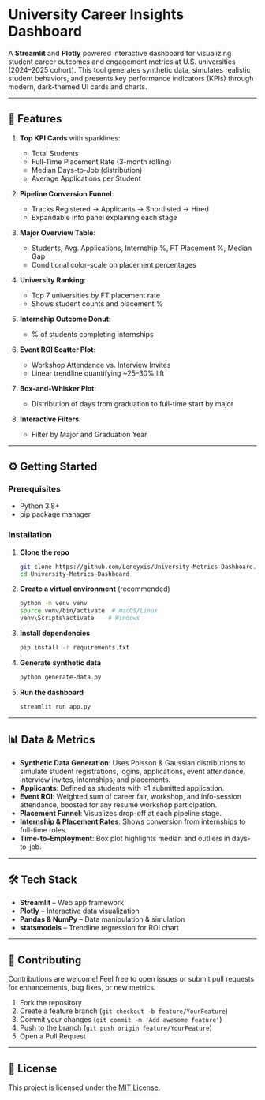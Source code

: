 # University Career Insights Dashboard

A **Streamlit** and **Plotly** powered interactive dashboard for visualizing student career outcomes and engagement metrics at U.S. universities (2024–2025 cohort). This tool generates synthetic data, simulates realistic student behaviors, and presents key performance indicators (KPIs) through modern, dark-themed UI cards and charts.

---
## 🚀 Features

1. **Top KPI Cards** with sparklines:
   - Total Students
   - Full-Time Placement Rate (3-month rolling)
   - Median Days-to-Job (distribution)
   - Average Applications per Student

2. **Pipeline Conversion Funnel**:
   - Tracks Registered → Applicants → Shortlisted → Hired
   - Expandable info panel explaining each stage

3. **Major Overview Table**:
   - Students, Avg. Applications, Internship %, FT Placement %, Median Gap
   - Conditional color-scale on placement percentages

4. **University Ranking**:
   - Top 7 universities by FT placement rate
   - Shows student counts and placement %

5. **Internship Outcome Donut**:
   - % of students completing internships

6. **Event ROI Scatter Plot**:
   - Workshop Attendance vs. Interview Invites
   - Linear trendline quantifying ~25–30% lift

7. **Box-and-Whisker Plot**:
   - Distribution of days from graduation to full-time start by major

8. **Interactive Filters**:
   - Filter by Major and Graduation Year

---
## ⚙️ Getting Started

### Prerequisites

- Python 3.8+
- pip package manager

### Installation

1. **Clone the repo**
   ```bash
   git clone https://github.com/Leneyxis/University-Metrics-Dashboard.git
   cd University-Metrics-Dashboard
   ```

2. **Create a virtual environment** (recommended)
   ```bash
   python -m venv venv
   source venv/bin/activate  # macOS/Linux
   venv\Scripts\activate    # Windows
   ```

3. **Install dependencies**
   ```bash
   pip install -r requirements.txt
   ```

4. **Generate synthetic data**
   ```bash
   python generate-data.py
   ```

5. **Run the dashboard**
   ```bash
   streamlit run app.py
   ```

---
## 📊 Data & Metrics

- **Synthetic Data Generation**: Uses Poisson & Gaussian distributions to simulate student registrations, logins, applications, event attendance, interview invites, internships, and placements.
- **Applicants**: Defined as students with ≥1 submitted application.
- **Event ROI**: Weighted sum of career fair, workshop, and info-session attendance, boosted for any resume workshop participation.
- **Placement Funnel**: Visualizes drop-off at each pipeline stage.
- **Internship & Placement Rates**: Shows conversion from internships to full-time roles.
- **Time-to-Employment**: Box plot highlights median and outliers in days-to-job.

---
## 🛠 Tech Stack

- **Streamlit** – Web app framework
- **Plotly** – Interactive data visualization
- **Pandas & NumPy** – Data manipulation & simulation
- **statsmodels** – Trendline regression for ROI chart

---
## 🤝 Contributing

Contributions are welcome! Feel free to open issues or submit pull requests for enhancements, bug fixes, or new metrics.

1. Fork the repository
2. Create a feature branch (`git checkout -b feature/YourFeature`)
3. Commit your changes (`git commit -m 'Add awesome feature'`)
4. Push to the branch (`git push origin feature/YourFeature`)
5. Open a Pull Request

---
## 📄 License

This project is licensed under the [MIT License](LICENSE).
